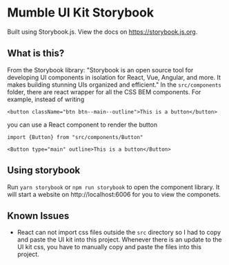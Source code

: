 # Mumble UI Kit Storybook
Built using Storybook.js. View the docs on https://storybook.js.org.

## What is this?
From the Storybook library: "Storybook is an open source tool for developing UI components in isolation for React, Vue, Angular, and more. It makes building stunning UIs organized and efficient." In the `src/components` folder, there are react wrapper for all the CSS BEM components. For example, instead of writing 
```
<button className="btn btn--main--outline">This is a button</button>
``` 
you can use a React component to render the button 
```
import {Button} from "src/components/Button"

<Button type="main" outline>This is a button</Button>
```

## Using storybook

Run `yarn storybook` or `npm run storybook` to open the component library. It will start a website on http://localhost:6006 for you to view the componets.

## Known Issues
* React can not import css files outside the `src` directory so I had to copy and paste the UI kit into this project. Whenever there is an update to the UI kit css, you have to manually copy and paste the files into this project.